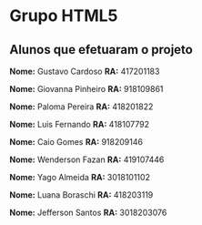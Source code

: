 # Grupo HTML5

  ## Alunos que efetuaram o projeto

  **Nome:** Gustavo Cardoso **RA:** 417201183
  
  **Nome:** Giovanna Pinheiro **RA:** 918109861
  
  **Nome:** Paloma Pereira **RA:** 418201822
  
  **Nome:** Luis Fernando **RA:** 418107792
  
  **Nome:** Caio Gomes    **RA:** 918209146
  
  **Nome:** Wenderson Fazan **RA:** 419107446
  
  **Nome:** Yago Almeida **RA:** 3018101102
  
  **Nome:** Luana Boraschi **RA:** 418203119
  
  **Nome:** Jefferson Santos **RA:** 3018203076
